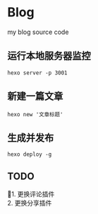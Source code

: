 # Blog
my blog source code

## 运行本地服务器监控
```
hexo server -p 3001
```

## 新建一篇文章
```
hexo new '文章标题'
```

## 生成并发布
```
hexo deploy -g
```

## TODO
1. 更换评论插件  
2. 更换分享插件
